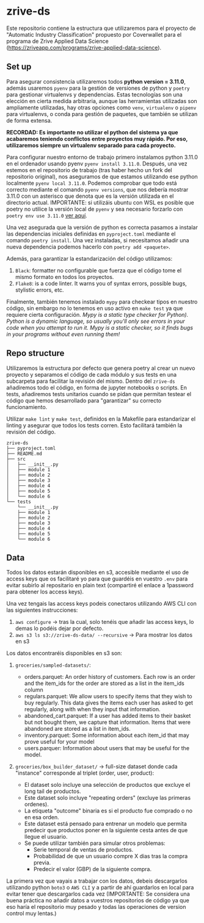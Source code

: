 # zrive-ds
Este repositorio contiene la estructura que utilizaremos para el proyecto de "Automatic Industry Classification" propuesto por Coverwallet para el programa de Zrive Applied Data Science (https://zriveapp.com/programs/zrive-applied-data-science).

## Set up
Para asegurar consistencia utilizaremos todos **python version = 3.11.0**, además usaremos `pyenv` para la gestión de versiones de python y `poetry` para gestionar virtualenvs y dependencias. Estas tecnologías son una elección en cierta medida arbitraria, aunque las herramientas utilizadas son ampliamente utilizadas, hay otras opciones como `venv`, `virtualenv` o `pipenv` para virtualenvs, o conda para gestión de paquetes, que también se utilizan de forma extensa.

**RECORDAD: Es importante no utilizar el python del sistema ya que acabaremos teniendo conflictos entre proyectos muy rápido. Por eso, utilizaremos siempre un virtualenv separado para cada proyecto.**

Para configurar nuestro entorno de trabajo primero instalamos python 3.11.0 en el ordenador usando pyenv `pyenv install 3.11.0`. 
Después, una vez estemos en el repositorio de trabajo (tras haber hecho un fork del repositorio original), nos aseguramos de que estamos utilizando ese python localmente `pyenv local 3.11.0`. Podemos comprobar que todo está correcto mediante el comando `pyenv versions`, que nos debería mostrar 3.11.0 con un asterisco que denota que es la versión utilizada en el directorio actual. IMPORTANTE: si utilizáis ubuntu con WSL es posible que poetry no utilice la versión local de `pyenv` y sea necesario forzarlo con `poetry env use 3.11.0` [ver aquí](https://stackoverflow.com/questions/70950511/using-poetry-with-pyenv-and-having-python-version-issues).

Una vez asegurada que la versión de python es correcta pasamos a instalar las dependencias iniciales definidas en `pyproject.toml` mediante el comando `poetry install`. Una vez instaladas, si necesitamos añadir una nueva dependencia podemos hacerlo con `poetry add <paquete>`.

Además, para garantizar la estandarización del código utilizamos:
1. `Black`: formatter no configurable que fuerza que el código tome el mismo formato en todos los proyectos.
2. `Flake8`: is a code linter. It warns you of syntax errors, possible bugs, stylistic errors, etc.

Finalmente, también tenemos instalado `mypy` para checkear tipos en nuestro código, sin embargo no lo tenemos en uso activo en `make test` ya que requiere cierta configuración. _Mypy is a static type checker for Python). Python is a dynamic language, so usually you'll only see errors in your code when you attempt to run it. Mypy is a static checker, so it finds bugs in your programs without even running them!_

## Repo structure
Utilizaremos la estructura por defecto que genera poetry al crear un nuevo proyecto y separamos el código de cada módulo y sus tests en una subcarpeta para facilitar la revisión del mismo. Dentro del `zrive-ds` añadiremos todo el código, en forma de jupyter notebooks o scripts. En tests, añadiremos tests unitarios cuando se pidan que permitan testear el código que hemos desarrollado para "garantizar" su correcto funcionamiento.

Utilizar `make lint` y `make test`, definidos en la Makefile para estandarizar el linting y asegurar que todos los tests corren. Esto facilitará también la revisión del código.
```
zrive-ds
├── pyproject.toml
├── README.md
├── src
│   ├── __init__.py
│   ├── module 1
│   ├── module 2
│   ├── module 3
│   ├── module 4
│   ├── module 5
│   └── module 6
└── tests
    └── __init__.py
    ├── module 1
    ├── module 2
    ├── module 3
    ├── module 4
    ├── module 5
    └── module 6
```


## Data
Todos los datos estarán disponibles en s3, accesible mediante el uso de access keys que os facilitaré yo para que guardéis en vuestro `.env` para evitar subirlo al repositario en plain text (compartiré el enlace a 1password para obtener los access keys).

Una vez tengais las access keys podeis conectaros utilizando AWS CLI con las siguientes instrucciones:
1. `aws configure` -> tras la cual, solo tenéis que añadir las access keys, lo demas lo podéis dejar por defecto.
2. `aws s3 ls s3://zrive-ds-data/ --recursive` -> Para mostrar los datos en s3

Los datos encontraréis disponibles en s3 son:
1. `groceries/sampled-datasets/`:
    - orders.parquet: An order history of customers. Each row is an order and the item_ids for the order are stored as a list in the item_ids column
    - regulars.parquet: We allow users to specify items that they wish to buy regularly. This data gives the items each user has asked to get regularly, along with when they input that information.
    - abandoned_cart.parquet: If a user has added items to their basket but not bought them, we capture that information. Items that were abandoned are stored as a list in item_ids.
    - inventory.parquet: Some information about each item_id that may prove useful for your model
    - users.parquer: Information about users that may be useful for the model.

2. `groceries/box_builder_dataset/` -> full-size dataset donde cada "instance" corresponde al triplet (order, user, product):
    - El dataset solo incluye una selección de productos que excluye el long tail de productos. 
    - Este dataset solo incluye "repeating orders" (excluye las primeras ordenes). 
    - La etiqueta "outcome" binaria es si el producto fue comprado o no en esa orden.
    - Este dataset está pensado para entrenar un modelo que permita predecir que productos poner en la siguiente cesta antes de que llegue el usuario.
    - Se puede utilizar también para simular otros problemas:
        - Serie temporal de ventas de productos.
        - Probabilidad de que un usuario compre X dias tras la compra previa.
        - Predecir el valor (GBP) de la siguiente compra.


La primera vez que vayais a trabajar con los datos, debeis descargarlos utilizando python `boto3` o `AWS CLI` y a partir de ahí guardarlos en local para evitar tener que descargarlos cada vez (IMPORTANTE: Se considera una buena práctica no añadir datos a vuestros repositorios de código ya que eso haría el repositorio muy pesado y todas las operaciones de version control muy lentas.)

